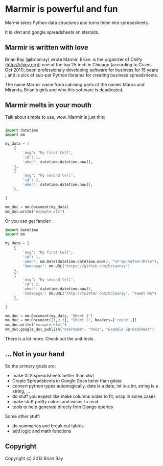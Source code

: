 Marmir is powerful and fun
==========================

Marmir takes Python data structures and turns them into spreadsheets.

It is xlwt and google spreadsheets on steroids.

## Marmir is written with love

Brian Ray (@brianray) wrote Marmir. Brian: is the organizer of ChiPy
(http://chipy.org); one of the top 25 tech in Chicago (according to Crains Oct
2011); been professionaly developing software for business for 15 years ; and
is sick of sub-par Python libraries for creating business spreadsheets.

The name Marmir name from cabining parts of the names Maura and Miranda,
Brian's girls and who this software is deadicated.

## Marmir melts in your mouth

Talk about simple to use, wow. Marmir is just this:

``` python

import datetime
import mm

my_data = [ 
    {
        'msg': "My first Cell",
        'id': 1,
        'when': datetime.datetime.now(),
    },
    {
        'msg': "My second Cell",
        'id': 2,
        'when': datetime.datetime.now(),
    },

]

mm_doc = mm.Document(my_data)
mm_doc.write("example.xls")
```


Or you can get fancier:

``` python
import datetime
import mm

my_data = [ 
    {
        'msg': "My first Cell",
        'id': 1,
        'when': mm.Date(datetime.datetime.now(), "%Y-%m-%dT%H:%M:%S"),
        'homepage': mm.URL("https://github.com/brianray")
    },
    {
        'msg': "My second Cell",
        'id': 2,
        'when': datetime.datetime.now(),
        'homepage': mm.URL("http://twitter.com/brianray", "Tweet Me")
    },

]

mm_doc = mm.Document(my_data, "Sheet 1")
mm_doc = mm.Document([1,2,3], "Sheet 2", headers=['count',])
mm_doc.write("example.html")
mm_doc.google_doc_publish("Username", "Pass", "Example Spreadsheet")
```

There is a lot more. Check out the unit tests.

## ... Not in your hand

So the primary goals are:

 * make XLS spreadsheets better than xlwt
 * Create Spreadsheets in Google Docs beter than gdata
 * convert python types automagically, date is a date, int is a int, string is a string, ...
 * do stuff you expect like make columns wider to fit, wrap in some cases
 * make stuff pretty colors and easier to read
 * tools to help generate directy fron Django queries


Some other stuff:

 * do summaries and break out tables
 * add logic and math functions


Copyright
---------

Copyright (c) 2013 Brian Ray

